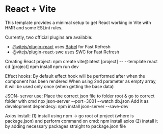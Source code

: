 # React + Vite

This template provides a minimal setup to get React working in Vite with HMR and some ESLint rules.

Currently, two official plugins are available:

- [@vitejs/plugin-react](https://github.com/vitejs/vite-plugin-react/blob/main/packages/plugin-react/README.md) uses [Babel](https://babeljs.io/) for Fast Refresh
- [@vitejs/plugin-react-swc](https://github.com/vitejs/vite-plugin-react-swc) uses [SWC](https://swc.rs/) for Fast Refresh

Creating React project: 
npm create vite@latest [project] -- --template react
cd [project]
npm install
npm run dev

Effect hooks:
By default effect hook will be performed after when the component has been rendered
When using 2nd parameter as empty array, it will be used only once (when getting the base data)

JSON- server use:
Place the correct json file to folder root & go to correct folder with cmd
npx json-server --port=3001 --watch db.json
Add it as development dependecy:
npm install json-server --save-dev

Axios install:
(1) install using npm -> go root of project (where is package.json) and perform command on cmd: npm install axios
(2) install it by adding necessary packages straight to package.json file
